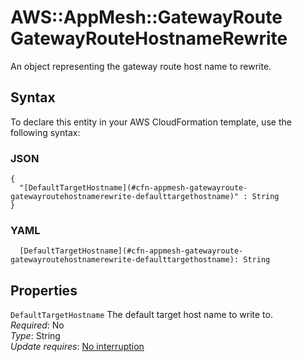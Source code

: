 # AWS::AppMesh::GatewayRoute GatewayRouteHostnameRewrite<a name="aws-properties-appmesh-gatewayroute-gatewayroutehostnamerewrite"></a>

An object representing the gateway route host name to rewrite\.

## Syntax<a name="aws-properties-appmesh-gatewayroute-gatewayroutehostnamerewrite-syntax"></a>

To declare this entity in your AWS CloudFormation template, use the following syntax:

### JSON<a name="aws-properties-appmesh-gatewayroute-gatewayroutehostnamerewrite-syntax.json"></a>

```
{
  "[DefaultTargetHostname](#cfn-appmesh-gatewayroute-gatewayroutehostnamerewrite-defaulttargethostname)" : String
}
```

### YAML<a name="aws-properties-appmesh-gatewayroute-gatewayroutehostnamerewrite-syntax.yaml"></a>

```
  [DefaultTargetHostname](#cfn-appmesh-gatewayroute-gatewayroutehostnamerewrite-defaulttargethostname): String
```

## Properties<a name="aws-properties-appmesh-gatewayroute-gatewayroutehostnamerewrite-properties"></a>

`DefaultTargetHostname`  <a name="cfn-appmesh-gatewayroute-gatewayroutehostnamerewrite-defaulttargethostname"></a>
The default target host name to write to\.  
*Required*: No  
*Type*: String  
*Update requires*: [No interruption](https://docs.aws.amazon.com/AWSCloudFormation/latest/UserGuide/using-cfn-updating-stacks-update-behaviors.html#update-no-interrupt)